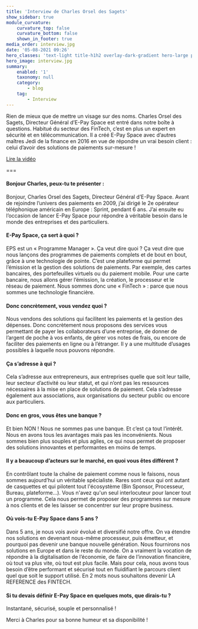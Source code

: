 ```yaml
---
title: 'Interview de Charles Orsel des Sagets'
show_sidebar: true
module_curvature:
    curvature_top: false
    curvature_bottom: false
    shown_in_footer: true
media_order: interview.jpg
date: '05-08-2021 09:26'
hero_classes: 'text-light title-h1h2 overlay-dark-gradient hero-large parallax '
hero_image: interview.jpg
summary:
    enabled: '1'
    taxonomy: null
    category:
        - blog
    tag:
        - Interview
---
```


Rien de mieux que de mettre un visage sur des noms. Charles Orsel des Sagets, Directeur Général d’E-Pay Space est entré dans notre boîte à questions. Habitué du secteur des FinTech, c’est en plus un expert en sécurité et en télécommunication. Il a créé E-Pay Space avec d’autres maîtres Jedi de la finance en 2016 en vue de répondre un vrai besoin client : celui d’avoir des solutions de paiements sur-mesure !

[Lire la vidéo](https://youtu.be/DwH-HrS6Z7s?target=_blank)

===

#### Bonjour Charles, peux-tu te présenter :

Bonjour, Charles Orsel des Sagets, Directeur Général d’E-Pay Space. Avant de rejoindre l’univers des paiements en 2009, j’ai dirigé le 2e opérateur téléphonique américain en Europe : Sprint, pendant 6 ans. J’ai ensuite eu l’occasion de lancer E-Pay Space pour répondre à véritable besoin dans le monde des entreprises et des particuliers.

#### E-Pay Space, ça sert à quoi ?

EPS est un « Programme Manager ». Ça veut dire quoi ? Ça veut dire que nous lançons des programmes de paiements complets et de bout en bout, grâce à une technologie de pointe. C’est une plateforme qui permet l’émission et la gestion des solutions de paiements. Par exemple, des cartes bancaires, des portefeuilles virtuels ou du paiement mobile. Pour une carte bancaire, nous allons gérer l’émission, la création, le processeur et le réseau de paiement. Nous sommes donc une « FinTech » : parce que nous sommes une technologie financière.

#### Donc concrètement, vous vendez quoi ?

Nous vendons des solutions qui facilitent les paiements et la gestion des dépenses. Donc concrètement nous proposons des services vous permettant de payer les collaborateurs d’une entreprise, de donner de l’argent de poche à vos enfants, de gérer vos notes de frais, ou encore de faciliter des paiements en ligne ou à l’étranger. Il y a une multitude d’usages possibles à laquelle nous pouvons répondre.

#### Ça s’adresse à qui ?

Cela s’adresse aux entrepreneurs, aux entreprises quelle que soit leur taille, leur secteur d’activité ou leur statut, et qui n’ont pas les ressources nécessaires à la mise en place de solutions de paiement. Cela s’adresse également aux associations, aux organisations du secteur public ou encore aux particuliers.

#### Donc en gros, vous êtes une banque ?

Et bien NON ! Nous ne sommes pas une banque. Et c’est ça tout l’intérêt. Nous en avons tous les avantages mais pas les inconvénients. Nous sommes bien plus souples et plus agiles, ce qui nous permet de proposer des solutions innovantes et performantes en moins de temps.

#### Il y a beaucoup d’acteurs sur le marché, en quoi vous êtes différent ?

En contrôlant toute la chaîne de paiement comme nous le faisons, nous sommes aujourd’hui un véritable spécialiste. Rares sont ceux qui ont autant de casquettes et qui pilotent tout l'écosystème (Bin Sponsor, Processeur, Bureau, plateforme...). Vous n'avez qu'un seul interlocuteur pour lancer tout un programme. Cela nous permet de proposer des programmes sur mesure à nos clients et de les laisser se concentrer sur leur propre business.

#### Où vois-tu E-Pay Space dans 5 ans ?

Dans 5 ans, je nous vois avoir évolué et diversifié notre offre. On va étendre nos solutions en devenant nous-même processeur, puis émetteur, et pourquoi pas devenir une banque nouvelle génération. Nous fournirons nos solutions en Europe et dans le reste du monde. On a vraiment la vocation de répondre à la digitalisation de l’économie, de faire de l’innovation financière, où tout va plus vite, où tout est plus facile. Mais pour cela, nous avons tous besoin d’être performant et sécurisé tout en fluidifiant le parcours client quel que soit le support utilisé. En 2 mots nous souhaitons devenir LA REFERENCE des FINTECH.

#### Si tu devais définir E-Pay Space en quelques mots, que dirais-tu ?

Instantané, sécurisé, souple et personnalisé !

Merci à Charles pour sa bonne humeur et sa disponibilité !